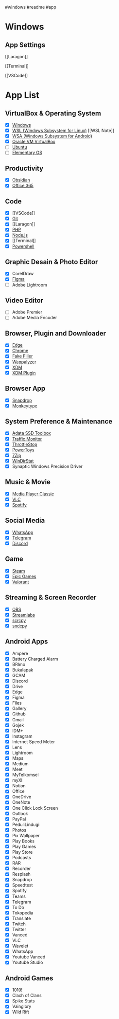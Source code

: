 #windows #readme #app 
# Windows

## App Settings

[[Laragon]]

[[Terminal]]

[[VSCode]]

# App List
## VirtualBox & Operating System
- [x] [Windows](https://www.microsoft.com/software-download/windows11)
- [x] [WSL (Windows Subsystem for Linux)](https://learn.microsoft.com/en-us/windows/wsl/install) [[WSL Note]]
- [x] [WSA (Windows Subsystem for Android)](https://github.com/WSA-Community/WSAGAScript)
- [x] [Oracle VM VirtualBox](https://www.virtualbox.org/wiki/Downloads)
- [ ] [Ubuntu](https://ubuntu.com/download)
- [ ] [Elementary OS](https://elementary.io/)

## Productivity
- [x] [Obsidian](https://obsidian.md/)
- [x] [Office 365](https://www.office.com/)

## Code
- [x] [[VSCode]]
- [x] [Git](https://git-scm.com/downloads)
- [x] [[Laragon]]
- [x] [PHP](https://www.php.net/downloads.php)
- [x] [Node.js](https://nodejs.org/en/download/)
- [x] [[Terminal]]
- [x] [Powershell](https://learn.microsoft.com/en-us/powershell/scripting/install/installing-powershell-on-windows?view=powershell-7.2)

## Graphic Desain & Photo Editor
- [x] CorelDraw
- [x] [Figma](https://www.figma.com/)
- [ ] Adobe Lightroom 

## Video Editor
- [ ] Adobe Premier
- [ ] Adobe Media Encoder

## Browser, Plugin and Downloader
- [x] [Edge](https://www.microsoft.com/en-us/edge?form=MA13FJ)
- [x] [Chrome](https://www.google.com/chrome/)
- [x] [Fake Filler](https://microsoftedge.microsoft.com/addons/detail/fake-filler/bdcjobafgkjgckiikonbfcdocnhnaaii)
- [x] [Wappalyzer](https://microsoftedge.microsoft.com/addons/detail/wappalyzer-technology-p/mnbndgmknlpdjdnjfmfcdjoegcckoikn)
- [x] [XDM](https://github.com/subhra74/xdm) 
- [x] [XDM Plugin](https://microsoftedge.microsoft.com/addons/detail/xdm-browser-monitor/plohkbgcfpdjhcnoahppkcffaijkadgf)

## Browser App
- [x] [Snapdrop](https://snapdrop.net/)
- [x] [Monkeytype](https://monkeytype.com/)

## System Preference & Maintenance
- [x] [Adata SSD Toolbox](https://www.adata.com/us/support/consumer?tab=downloads)
- [x] [Traffic Monitor](https://github.com/zhongyang219/TrafficMonitor)
- [x] [ThrottleStop](https://www.techspot.com/downloads/7289-throttlestop.html)
- [x] [PowerToys](https://github.com/microsoft/PowerToys)
- [x] [7Zip](https://www.7-zip.org/)
- [x] [WinDirStat](https://windirstat.net/)
- [x] Synaptic Windows Precision Driver

## Music & Movie
- [x] [Media Player Classic](https://codecguide.com/download_k-lite_codec_pack_mega.htm)
- [x] [VLC](https://www.videolan.org/vlc/)
- [x] [Spotify](https://www.spotify.com/us/download/windows/)

## Social Media
- [x] [WhatsApp](https://www.whatsapp.com/)
- [x] [Telegram](https://desktop.telegram.org/)
- [x] [Discord](https://discord.com/)

## Game
- [x] [Steam](https://store.steampowered.com/about/)
- [x] [Epic Games](https://store.epicgames.com/en-US/download)
- [x] [Valorant](https://playvalorant.com/en-us/)

## Streaming & Screen Recorder
- [x] [OBS](https://obsproject.com/)
- [x] [Streamlabs](https://streamlabs.com/)
- [x] [scrcpy](https://github.com/Genymobile/scrcpy)
- [x] [sndcpy](https://github.com/rom1v/sndcpy)

## Android Apps
- [x] Ampere
- [x] Battery Charged Alarm
- [x] BRImo
- [x] Bukalapak
- [x] GCAM
- [x] Discord
- [x] Drive
- [x] Edge
- [x] Figma
- [x] Files
- [x] Gallery 
- [x] Github
- [x] Gmail
- [x] Gojek
- [x] IDM+
- [x] Instagram
- [x] Internet Speed Meter
- [x] Lens 
- [x] Lightroom
- [x] Maps
- [x] Medium
- [x] Meet
- [x] MyTelkomsel
- [x] myXl
- [x] Notion
- [x] Office
- [x] OneDrive
- [x] OneNote
- [x] One Click Lock Screen
- [x] Outlook
- [x] PayPal
- [x] PeduliLindugi
- [x] Photos
- [x] Pix Wallpaper
- [x] Play Books
- [x] Play Games
- [x] Play Store
- [x] Podcasts
- [x] RAR
- [x] Recorder
- [x] Resplash
- [x] Snapdrop
- [x] Speedtest
- [x] Spotify
- [x] Teams
- [x] Telegram
- [x] To Do
- [x] Tokopedia
- [x] Translate
- [x] Twitch
- [x] Twitter
- [x] Vanced
- [x] VLC
- [x] Wavelet
- [x] WhatsApp
- [x] Youtube Vanced
- [x] Youtube Studio

## Android Games
- [x] 1010!
- [x] Clach of Clans
- [x] Spike Stats
- [x] Vainglory
- [x] Wild Rift
